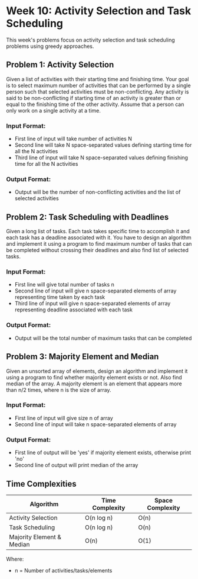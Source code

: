 # Week 10: Activity Selection and Task Scheduling

This week's problems focus on activity selection and task scheduling problems using greedy approaches.

## Problem 1: Activity Selection
Given a list of activities with their starting time and finishing time. Your goal is to select maximum number of activities that can be performed by a single person such that selected activities must be non-conflicting. Any activity is said to be non-conflicting if starting time of an activity is greater than or equal to the finishing time of the other activity. Assume that a person can only work on a single activity at a time.

### Input Format:
- First line of input will take number of activities N
- Second line will take N space-separated values defining starting time for all the N activities
- Third line of input will take N space-separated values defining finishing time for all the N activities

### Output Format:
- Output will be the number of non-conflicting activities and the list of selected activities

## Problem 2: Task Scheduling with Deadlines
Given a long list of tasks. Each task takes specific time to accomplish it and each task has a deadline associated with it. You have to design an algorithm and implement it using a program to find maximum number of tasks that can be completed without crossing their deadlines and also find list of selected tasks.

### Input Format:
- First line will give total number of tasks n
- Second line of input will give n space-separated elements of array representing time taken by each task
- Third line of input will give n space-separated elements of array representing deadline associated with each task

### Output Format:
- Output will be the total number of maximum tasks that can be completed

## Problem 3: Majority Element and Median
Given an unsorted array of elements, design an algorithm and implement it using a program to find whether majority element exists or not. Also find median of the array. A majority element is an element that appears more than n/2 times, where n is the size of array.

### Input Format:
- First line of input will give size n of array
- Second line of input will take n space-separated elements of array

### Output Format:
- First line of output will be 'yes' if majority element exists, otherwise print 'no'
- Second line of output will print median of the array

## Time Complexities

| Algorithm | Time Complexity | Space Complexity |
|-----------|----------------|------------------|
| Activity Selection | O(n log n) | O(n) |
| Task Scheduling | O(n log n) | O(n) |
| Majority Element & Median | O(n) | O(1) |

Where:
- n = Number of activities/tasks/elements 